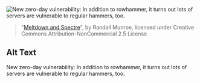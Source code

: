 ![New zero-day vulnerability: In addition to rowhammer, it turns out lots of servers are vulnerable to regular hammers, too.](https://imgs.xkcd.com/comics/meltdown_and_spectre.png)
> "[Meltdown and Spectre](https://xkcd.com/1938/)", by Randall Munroe, licensed under Creative Commons Attribution-NonCommercial 2.5 License

## Alt Text
New zero-day vulnerability: In addition to rowhammer, it turns out lots of servers are vulnerable to regular hammers, too.
